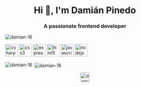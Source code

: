 <h1 align="center">Hi 👋, I'm Damián Pinedo</h1>
<h3 align="center">A passionate frontend developer</h3>

<p align="left"> <img src="https://komarev.com/ghpvc/?username=damian-16" alt="damian-16" /> </p>

<p align="left"><img src="https://devicons.github.io/devicon/devicon.git/icons/csharp/csharp-original.svg" alt="csharp" width="40" height="40"/> <img src="https://devicons.github.io/devicon/devicon.git/icons/css3/css3-original-wordmark.svg" alt="css3" width="40" height="40"/> <img src="https://devicons.github.io/devicon/devicon.git/icons/express/express-original-wordmark.svg" alt="express" width="40" height="40"/> <img src="https://devicons.github.io/devicon/devicon.git/icons/html5/html5-original-wordmark.svg" alt="html5" width="40" height="40"/> <img src="https://devicons.github.io/devicon/devicon.git/icons/javascript/javascript-original.svg" alt="javascript" width="40" height="40"/> <img src="https://devicons.github.io/devicon/devicon.git/icons/nodejs/nodejs-original-wordmark.svg" alt="nodejs" width="40" height="40"/></p><p><img align="left" src="https://github-readme-stats.vercel.app/api/top-langs/?username=damian-16&layout=compact&hide=html" alt="damian-16" /></p>

<p>&nbsp;<img align="center" src="https://github-readme-stats.vercel.app/api?username=damian-16&show_icons=true" alt="damian-16" /></p>

<p align="center">
<a href="https://linkedin.com/in/damian-nicolas-pinedo-morganti-325b021b4" target="blank"><img align="center" src="https://cdn.jsdelivr.net/npm/simple-icons@3.0.1/icons/linkedin.svg" alt="damian-nicolas-pinedo-morganti" height="30" width="30" /></a>
